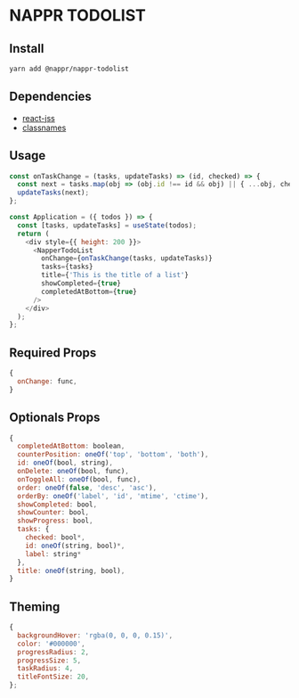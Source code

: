 # NAPPR TODOLIST

## Install

```bash
yarn add @nappr/nappr-todolist
```

## Dependencies

- [react-jss](https://www.npmjs.com/package/react-jss)
- [classnames](https://www.npmjs.com/package/classnames)

## Usage

```javascript
const onTaskChange = (tasks, updateTasks) => (id, checked) => {
  const next = tasks.map(obj => (obj.id !== id && obj) || { ...obj, checked });
  updateTasks(next);
};

const Application = ({ todos }) => {
  const [tasks, updateTasks] = useState(todos);
  return (
    <div style={{ height: 200 }}>
      <NapperTodoList
        onChange={onTaskChange(tasks, updateTasks)}
        tasks={tasks}
        title={'This is the title of a list'}
        showCompleted={true}
        completedAtBottom={true}
      />
    </div>
  );
};
```

## Required Props

```javascript
{
  onChange: func,
}
```

## Optionals Props

```javascript
{
  completedAtBottom: boolean,
  counterPosition: oneOf('top', 'bottom', 'both'),
  id: oneOf(bool, string),
  onDelete: oneOf(bool, func),
  onToggleAll: oneOf(bool, func),
  order: oneOf(false, 'desc', 'asc'),
  orderBy: oneOf('label', 'id', 'mtime', 'ctime'),
  showCompleted: bool,
  showCounter: bool,
  showProgress: bool,
  tasks: {
    checked: bool*,
    id: oneOf(string, bool)*,
    label: string*
  },
  title: oneOf(string, bool),
}
```

## Theming

```javascript
{
  backgroundHover: 'rgba(0, 0, 0, 0.15)',
  color: '#000000',
  progressRadius: 2,
  progressSize: 5,
  taskRadius: 4,
  titleFontSize: 20,
};
```
